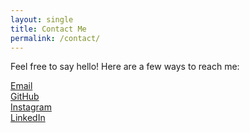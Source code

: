 ```yaml
---
layout: single
title: Contact Me
permalink: /contact/
---
```


Feel free to say hello! Here are a few ways to reach me:

[Email](mailto:samueliu190@gmail.com) <i class="fas fa-envelope-square"></i><br>
[GitHub](https://github.com/samueliu/) <i class="fab fa-github"></i><br>
[Instagram](https://instagram.com/samueliu_/) <i class="fab fa-instagram"></i><br>
[LinkedIn](https://linkedin.com/in/samueliu/) <i class="fab fa-linkedin"></i><br>
